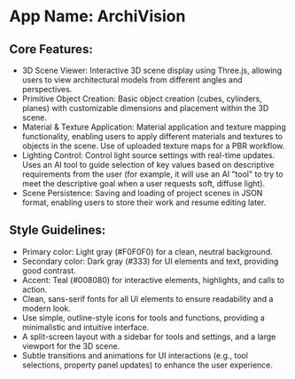 # **App Name**: ArchiVision

## Core Features:

- 3D Scene Viewer: Interactive 3D scene display using Three.js, allowing users to view architectural models from different angles and perspectives.
- Primitive Object Creation: Basic object creation (cubes, cylinders, planes) with customizable dimensions and placement within the 3D scene.
- Material & Texture Application: Material application and texture mapping functionality, enabling users to apply different materials and textures to objects in the scene. Use of uploaded texture maps for a PBR workflow.
- Lighting Control: Control light source settings with real-time updates. Uses an AI tool to guide selection of key values based on descriptive requirements from the user (for example, it will use an AI "tool" to try to meet the descriptive goal when a user requests soft, diffuse light).
- Scene Persistence: Saving and loading of project scenes in JSON format, enabling users to store their work and resume editing later.

## Style Guidelines:

- Primary color: Light gray (#F0F0F0) for a clean, neutral background.
- Secondary color: Dark gray (#333) for UI elements and text, providing good contrast.
- Accent: Teal (#008080) for interactive elements, highlights, and calls to action.
- Clean, sans-serif fonts for all UI elements to ensure readability and a modern look.
- Use simple, outline-style icons for tools and functions, providing a minimalistic and intuitive interface.
- A split-screen layout with a sidebar for tools and settings, and a large viewport for the 3D scene.
- Subtle transitions and animations for UI interactions (e.g., tool selections, property panel updates) to enhance the user experience.